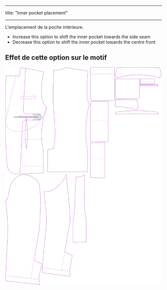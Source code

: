 - - -
title: "Inner pocket placement"
- - -

L'emplacement de la poche intérieure.

- Increase this option to shift the inner pocket towards the side seam
- Decrease this option to shift the inner pocket towards the centre front

## Effet de cette option sur le motif

![Cette image montre l'effet de cette option en superposant plusieurs variantes qui ont une valeur différente pour cette option](jaeger_innerpocketplacement_sample.svg "Effet de cette option sur le modèle")
